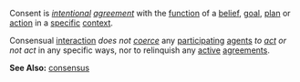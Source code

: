 Consent is *[intentional](https://github.com/gcassel/Modular-Organization-Terminology/blob/master/terms/intention.md) [agreement](https://github.com/gcassel/Modular-Organization-Terminology/blob/master/terms/agreement.md)* with the [function](https://github.com/gcassel/Modular-Organization-Terminology/blob/master/terms/function.md) of a [belief](https://github.com/gcassel/Modular-Organization-Terminology/blob/master/terms/belief.md), [goal](https://github.com/gcassel/Modular-Organization-Terminology/blob/master/terms/goal.md), [plan](https://github.com/gcassel/Modular-Organization-Terminology/blob/master/terms/plan.md) or [action](https://github.com/gcassel/Modular-Organization-Terminology/blob/master/terms/action.md) in a [specific](https://github.com/gcassel/Modular-Organization-Terminology/blob/master/terms/specific.md) [context](https://github.com/gcassel/Modular-Organization-Terminology/blob/master/terms/context.md).  

Consensual [interaction](https://github.com/gcassel/Modular-Organization-Terminology/blob/master/terms/interaction.md) *does not [coerce](https://github.com/gcassel/Modular-Organization-Terminology/blob/master/terms/coercion.md)* any [participating](https://github.com/gcassel/Modular-Organization-Terminology/blob/master/terms/participate.md) [agents](https://github.com/gcassel/Modular-Organization-Terminology/blob/master/terms/agent.md) *to [act](https://github.com/gcassel/Modular-Organization-Terminology/blob/master/terms/action.md) or not act* in any specific ways, nor to relinquish any [active](https://github.com/gcassel/Modular-Organization-Terminology/blob/master/terms/active.md) [agreements](https://github.com/gcassel/Modular-Organization-Terminology/blob/master/terms/agreement.md).
 
**See Also:**  [consensus](https://github.com/gcassel/Modular-Organization-Terminology/blob/master/terms/consensus.md)
 

